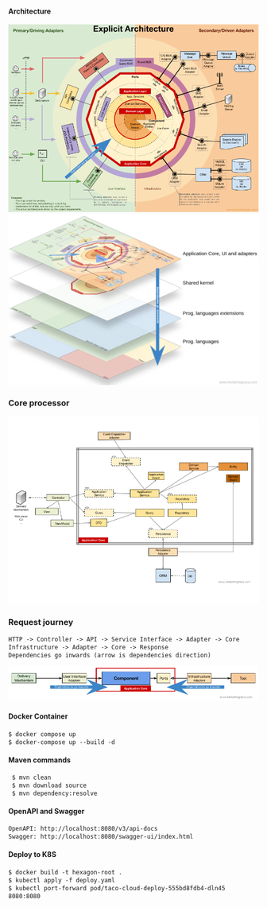 #### Architecture
<img src="./docs/diagram/1. Architecture.png"/>    
<img src="./docs/diagram/2. Layers.webp"/>

### Core processor
<img src="./docs/diagram/3. UML.png"/>    

### Request journey
``` 
HTTP -> Controller -> API -> Service Interface -> Adapter -> Core
Infrastructure -> Adapter -> Core -> Response
Dependencies go inwards (arrow is dependencies direction)
```
<img src="./docs/diagram/4. Dependencies.png"/>    


#### Docker Container
```shell
$ docker compose up
$ docker-compose up --build -d
```

#### Maven commands
``` shell
 $ mvn clean
 $ mvn download source
 $ mvn dependency:resolve
```

#### OpenAPI and Swagger
```text
OpenAPI: http://localhost:8080/v3/api-docs
Swagger: http://localhost:8080/swagger-ui/index.html
```

#### Deploy to K8S

```shell
$ docker build -t hexagon-root .
$ kubectl apply -f deploy.yaml
$ kubectl port-forward pod/taco-cloud-deploy-555bd8fdb4-dln45 8080:8080
```